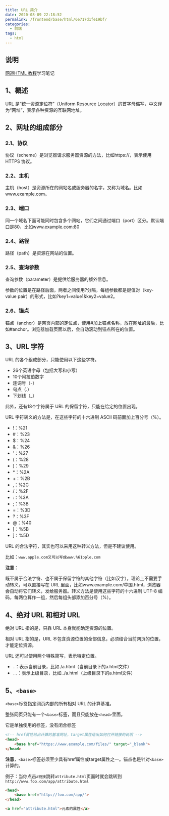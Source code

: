 ```yaml
---
title: URL 简介
date: 2020-08-09 22:18:52
permalink: /frontend/base/html/6e717d1fe19bf/
categories:
  - 前端
tags:
  - html
---
```


## 说明

[网道HTML 教程](https://wangdoc.com/html)学习笔记

## 1、概述

URL 是“统一资源定位符”（Uniform Resource Locator）的首字母缩写，中文译为“网址”，表示各种资源的互联网地址。

## 2、网址的组成部分

### 2.1、协议

协议（scheme）是浏览器请求服务器资源的方法，比如https://，表示使用 HTTPS 协议。

### 2.2、主机

主机（host）是资源所在的网站名或服务器的名字，又称为域名。比如www.example.com。

### 2.3、端口

同一个域名下面可能同时包含多个网站，它们之间通过端口（port）区分。默认端口是80，比如www.example.com:80

### 2.4、路径

路径（path）是资源在网站的位置。

### 2.5、查询参数

查询参数（parameter）是提供给服务器的额外信息。

参数的位置是在路径后面，两者之间使用?分隔，每组参数都是键值对（key-value pair）的形式，比如?key1=value1&key2=value2。

### 2.6、锚点

锚点（anchor）是网页内部的定位点，使用#加上锚点名称，放在网址的最后，比如#anchor。浏览器加载页面以后，会自动滚动到锚点所在的位置。

## 3、URL 字符

URL 的各个组成部分，只能使用以下这些字符。

- 26个英语字母（包括大写和小写）
- 10个阿拉伯数字
- 连词号（-）
- 句点（.）
- 下划线（_）

此外，还有18个字符属于 URL 的保留字符，只能在给定的位置出现。

URL 字符转义的方法是，在这些字符的十六进制 ASCII 码前面加上百分号（%）。

- !：%21
- #：%23
- $：%24
- &：%26
- '：%27
- (：%28
- )：%29
- *：%2A
- +：%2B
- ,：%2C
- /：%2F
- :：%3A
- ;：%3B
- =：%3D
- ?：%3F
- @：%40
- [：%5B
- ]：%5D

URL 的合法字符，其实也可以采用这种转义方法，但是不建议使用。

比如：`www.apple.com又可以写成www.%61pple.com`

**注意**：

既不属于合法字符、也不属于保留字符的其他字符（比如汉字），理论上不需要手动转义，可以直接写在 URL 里面，比如www.example.com/中国.html，浏览器会自动将它们转义，发给服务器。转义方法是使用这些字符的十六进制 UTF-8 编码，每两位算作一组，然后每组头部添加百分号（%）。


## 4、绝对 URL 和相对 URL

绝对 URL 指的是，只靠 URL 本身就能确定资源的位置。

相对 URL 指的是，URL 不包含资源位置的全部信息，必须结合当前网页的位置，才能定位资源。

URL 还可以使用两个特殊简写，表示特定位置。

- `.`：表示当前目录，比如./a.html（当前目录下的a.html文件）
- `..`：表示上级目录，比如../a.html（上级目录下的a.html文件）

## 5、`<base>`

`<base>`标签指定网页内部的所有相对 URL 的计算基准。

整张网页只能有一个`<base>`标签，而且只能放在`<head>`里面。

它是单独使用的标签，没有闭合标签

```html
<!-- href属性给出计算的基准网址，target属性给出如何打开链接的说明 -->
<head>
    <base href="https://www.example.com/files/" target="_blank">
</head>
```

**注意**，`<base>`标签必须至少具有href属性或target属性之一。锚点也是针对`<base>`计算的。

例子：当你点击`a链接`跳转`attribute.html`页面时就会跳转到`http://www.foo.com/app/attribute.html`

```html
<head>
    <base href="http://foo.com/app/">
</head>

<a href="attribute.html">元素的属性</a>
```
